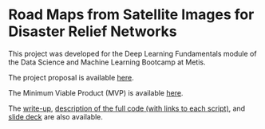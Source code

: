 # Road Maps from Satellite Images for Disaster Relief Networks

This project was developed for the Deep Learning Fundamentals module of the Data Science and Machine Learning Bootcamp at Metis.

The project proposal is available [here](https://github.com/hmlewis-astro/street_network_deep_learning/blob/main/proposal.md).

The Minimum Viable Product (MVP) is available [here](https://github.com/hmlewis-astro/street_network_deep_learning/blob/main/mvp.md).

The [write-up](https://github.com/hmlewis-astro/street_network_deep_learning/blob/main/final_pres/final_writeup.md), [description of the full code (with links to each script)](https://github.com/hmlewis-astro/street_network_deep_learning/blob/main/final_pres/run_code.md), and [slide deck](https://github.com/hmlewis-astro/street_network_deep_learning/blob/main/final_pres/Lewis_street_network_deep_learning.pdf) are also available.
